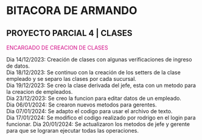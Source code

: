 # BITACORA DE ARMANDO

## PROYECTO PARCIAL 4 | CLASES

<span style="color:#d41089">ENCARGADO DE CREACION DE CLASES</span>

Dia 14/12/2023: Creación de clases con algunas verificaciones de ingreso de datos.  
Dia 18/12/2023: Se continuo con la creación de los setters de la clase empleado y se separo las clases por cada sucursal.   
Dia 19/12/2023: Se creo la clase derivada del jefe, esta con un metodo para la creacion de empleados.   
Dia 23/12/2023: Se creo la funcion para editar datos de un empleado.    
Dia 06/01/2024: Se crearon nuevos metodos para gerentes.    
Dia 07/01/2024: Se adapto el codigo para usar el archivo de texto.  
Dia 17/01/2024: Se modifico el codigo realizado por rodrigo en el login para funcionar.
Dia 20/01/2024: Se actualizaron los metodos de jefe y gerente para que se lograran ejecutar todas las operaciones.
